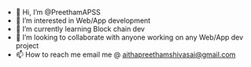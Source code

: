- 👋 Hi, I’m @PreethamAPSS
- 👀 I’m interested in Web/App development
- 🌱 I’m currently learning Block chain dev
- 💞️ I’m looking to collaborate with anyone working on any Web/App dev project
- 📫 How to reach me email me @ aithapreethamshivasai@gmail.com

<!---
PreethamAPSS/PreethamAPSS is a ✨ special ✨ repository because its `README.md` (this file) appears on your GitHub profile.
You can click the Preview link to take a look at your changes.
--->
